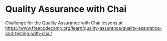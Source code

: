 # Quality Assurance with Chai

Challenge for the Quality Assurance with Chai lessons at https://www.freecodecamp.org/learn/quality-assurance/quality-assurance-and-testing-with-chai/
